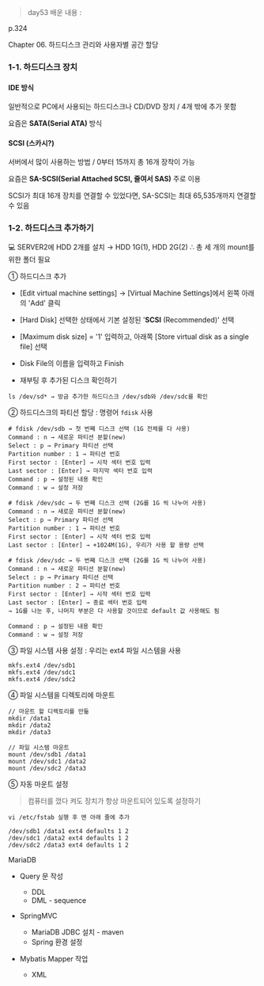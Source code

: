 > day53 배운 내용 :

p.324

Chapter 06. 하드디스크 관리와 사용자별 공간 할당

### 1-1. 하드디스크 장치

#### IDE 방식 

일반적으로 PC에서 사용되는 하드디스크나 CD/DVD 장치 / 4개 밖에 추가 못함

요즘은 **SATA(Serial ATA)** 방식

#### SCSI (스카시?)

서버에서 많이 사용하는 방법 / 0부터 15까지 총 16개 장착이 가능

요즘은 **SA-SCSI(Serial Attached SCSI, 줄여서 SAS)** 주로 이용 

SCSI가 최대 16개 장치를 연결할 수 있었다면, SA-SCSI는 최대 65,535개까지 연결할 수 있음



### 1-2. 하드디스크 추가하기

:computer: SERVER2에 HDD 2개를 설치 → HDD 1G(1), HDD 2G(2) ∴ 총 세 개의 mount를 위한 폴더 필요

① 하드디스크 추가

- [Edit virtual machine settings] → [Virtual Machine Settings]에서 왼쪽 아래의 'Add' 클릭
- [Hard Disk] 선택한 상태에서 기본 설정된 '**SCSI** (Recommended)' 선택
- [Maximum disk size] = '1' 입력하고, 아래쪽 [Store virtual disk as a single file] 선택

- Disk File의 이름을 입력하고 Finish
- 재부팅 후 추가된 디스크 확인하기

```
ls /dev/sd* → 방금 추가한 하드디스크 /dev/sdb와 /dev/sdc를 확인
```

② 하드디스크의 파티션 할당 : 명령어 `fdisk` 사용

```
# fdisk /dev/sdb → 첫 번째 디스크 선택 (1G 전체를 다 사용)
Command : n → 새로운 파티션 분할(new)
Select : p → Primary 파티션 선택
Partition number : 1 → 파티션 번호
First sector : [Enter] → 시작 섹터 번호 입력
Last sector : [Enter] → 마지막 섹터 번호 입력
Command : p → 설정된 내용 확인 
Command : w → 설정 저장
```

```
# fdisk /dev/sdc → 두 번째 디스크 선택 (2G를 1G 씩 나누어 사용)
Command : n → 새로운 파티션 분할(new)
Select : p → Primary 파티션 선택
Partition number : 1 → 파티션 번호
First sector : [Enter] → 시작 섹터 번호 입력
Last sector : [Enter] → +1024M(1G), 우리가 사용 할 용량 선택
```

```
# fdisk /dev/sdc → 두 번째 디스크 선택 (2G를 1G 씩 나누어 사용)
Command : n → 새로운 파티션 분할(new)
Select : p → Primary 파티션 선택
Partition number : 2 → 파티션 번호
First sector : [Enter] → 시작 섹터 번호 입력
Last sector : [Enter] → 종료 섹터 번호 입력
→ 1G를 나눈 후, 나머지 부분은 다 사용할 것이므로 default 값 사용해도 됨

Command : p → 설정된 내용 확인 
Command : w → 설정 저장
```

③ 파일 시스템 사용 설정 : 우리는 ext4 파일 시스템을 사용

```
mkfs.ext4 /dev/sdb1
mkfs.ext4 /dev/sdc1
mkfs.ext4 /dev/sdc2
```

④ 파일 시스템을 디렉토리에 마운트

```
// 마운트 할 디렉토리를 만듦
mkdir /data1 
mkdir /data2
mkdir /data3

// 파일 시스템 마운트
mount /dev/sdb1 /data1
mount /dev/sdc1 /data2
mount /dev/sdc2 /data3
```

⑤ 자동 마운트 설정 

> 컴퓨터를 껐다 켜도 장치가 항상 마운트되어 있도록 설정하기

``` 
vi /etc/fstab 실행 후 맨 아래 줄에 추가

/dev/sdb1 /data1 ext4 defaults 1 2
/dev/sdc1 /data2 ext4 defaults 1 2
/dev/sdc2 /data3 ext4 defaults 1 2
```





MariaDB

- Query 문 작성
  - DDL
  - DML - sequence

- SpringMVC
  - MariaDB JDBC 설치 - maven
  - Spring 환경 설정
- Mybatis Mapper 작업
  - XML





